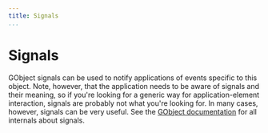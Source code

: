 ```yaml
---
title: Signals
...
```


# Signals

GObject signals can be used to notify applications of events specific to
this object. Note, however, that the application needs to be aware of
signals and their meaning, so if you're looking for a generic way for
application-element interaction, signals are probably not what you're
looking for. In many cases, however, signals can be very useful. See the
[GObject documentation](http://library.gnome.org/devel/gobject/stable/)
for all internals about signals.


